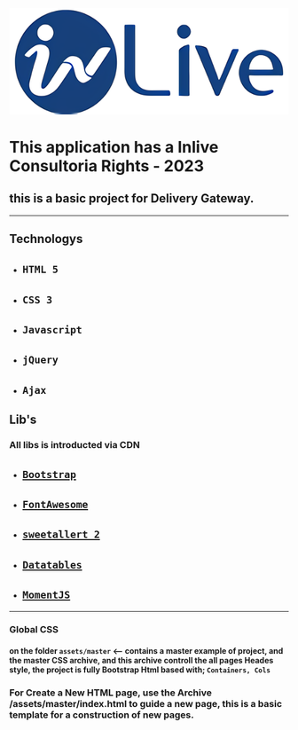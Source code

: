 ![Alt text](./assets/master/imgs/logo_inlive_150.png?raw=true "Title")
#   This application has a Inlive Consultoria Rights - 2023
## this is a basic project for Delivery Gateway.
***
## Technologys
- ## `HTML 5`
- ## `CSS 3`
- ## `Javascript`
- ## `jQuery`
- ## `Ajax`
## Lib's
### All libs is introducted via CDN
- ## [`Bootstrap`](https://getbootstrap.com/)
- ## [`FontAwesome`](https://fontawesome.com/v4/)
- ## [`sweetallert 2`](https://sweetalert2.github.io/)
- ## [`Datatables`](https://datatables.net/manual/)
- ## [`MomentJS`](https://momentjs.com/)
***
### Global CSS
#### on the folder `assets/master` <-- contains a master example of project, and the master CSS archive, and this archive controll the all pages Heades style, the project is fully Bootstrap Html based with; `Containers, Cols`

### For Create a New HTML page, use the Archive /assets/master/index.html to guide a new page, this is a basic template for a construction of new pages.